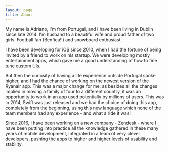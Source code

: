 ```yaml
---
layout: page
title: About
---
```


My name is Adriano, I'm from Portugal, and I have been living in Dublin since late 2014. I'm husband to a beautiful wife and proud father of two girls. Football fan (Benfica!!) and snowboard enthusiast.

I have been developing for iOS since 2010, when I had the fortune of being invited by a friend to work on his startup. We were developing mostly entertainment apps, which gave me a good understanding of how to fine tune custom UIs.

But then the curiosity of having a life experience outside Portugal spoke higher, and I had the chance of working on the newest version of the Ryanair app. This was a major change for me, as besides all the changes implied in moving a family of four to a different country, it was an opportunity to work in an app used potentially by millions of users. This was in 2014, Swift was just released and we had the choice of doing this app, completely from the beginning, using this new language which none of the team members had any experience - and what a ride it was!

Since 2016, I have been working on a new company - Zendesk - where I have been putting into practice all the knowledge gathered in these many years of mobile development, integrated in a team of very clever developers, pushing the apps to higher and higher levels of usability and stability.
